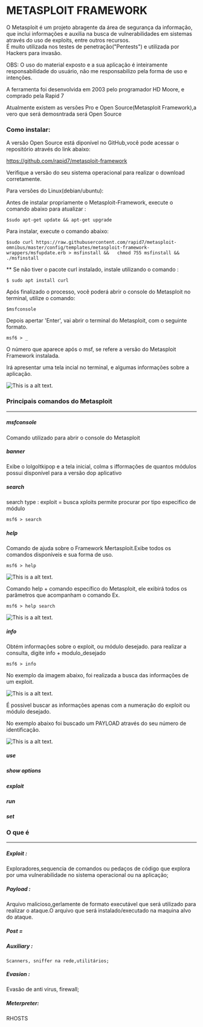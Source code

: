 # METASPLOIT FRAMEWORK


O Metasploit é um projeto abragente da área de segurança da informação, que inclui informações e auxilia na busca de vulnerabilidades em sistemas através do uso de exploits, entre outros recursos. <br>
É muito utilizada nos testes de penetração("Pentests") e utilizada por Hackers para invasão.

OBS: O uso do material exposto e a sua aplicação é inteiramente responsabilidade do usuário,
não me responsabilizo pela forma de uso e intenções.



A ferramenta foi desenvolvida em 2003 pelo programador HD Moore, e comprado pela Rapid 7

Atualmente existem as versões Pro e Open Source(Metasploit Framework),a vero que será demosntrada será Open Source


### Como instalar:


A versão Open Source está diponível no GitHub,você pode acessar o repositório através do link abaixo:
 

https://github.com/rapid7/metasploit-framework



Verifique a versão do seu sistema operacional para realizar o download corretamente. 

Para versões do Linux(debian/ubuntu):

Antes de instalar propriamente o Metasploit-Framework,  execute o comando abaixo para atualizar :

	$sudo apt-get update && apt-get upgrade

Para instalar, execute o comando abaixo: 

	$sudo curl https://raw.githubusercontent.com/rapid7/metasploit-omnibus/master/config/templates/metasploit-framework-wrappers/msfupdate.erb > msfinstall &&   chmod 755 msfinstall &&   ./msfinstall


** Se não tiver o pacote curl instalado, instale utilizando o comando :


	$ sudo apt install curl
	



Após finalizado o processo, você poderá abrir o console do Metasploit no terminal, utilize o comando:

	$msfconsole


Depois apertar 'Enter', vai abrir o terminal do Metasploit, com o seguinte formato.

	
	msf6 > _ 


O número que aparece após o msf, se refere a versão do Metasploit Framework instalada.

Irá apresentar uma tela incial no terminal, e algumas informações sobre a aplicação.

![This is a alt text.](/images/splash_screen.png "Metasploit initial screen.")



### Principais comandos do Metasploit

-------------------------------------------------------------------------------------------------
##### msfconsole

Comando utilizado para abrir o console do Metasploit

##### banner

Exibe o lolgoltkipop e a tela inicial, colma s ifformações de quantos módulos possui disponível para a versão dop aplicativo


##### search

search type : exploit =   busca xploits
permite procurar por tipo especifico de módulo


	msf6 > search 

##### help

Comando de ajuda sobre o Framework Mertasploit.Exibe todos os comandos disponíveis e sua forma de uso.


	msf6 > help

![This is a alt text.](/images/help_screen.png "Execução do comando help.")

Comando help + comando específico do Metasploit, ele exibirá todos os parâmetros que acompanham o comando
Ex.
				
	msf6 > help search
	
![This is a alt text.](/images/help_search_screen.png "Execução do comando help+ comando.")


##### info

Obtém informações sobre o exploit, ou módulo desejado.
para realizar a consulta, digite info + modulo_desejado


	msf6 > info 	

No exemplo da imagem abaixo, foi realizada a busca das informações de um exploit.

![This is a alt text.](/images/info_screen.png "Comando info")

É possivel buscar as informações apenas com a numeração do exploit ou módulo desejado.
 
 No exemplo abaixo foi buscado um PAYLOAD através do seu número de identificação.
 
 ![This is a alt text.](/images/info_screen_2.png "Execução do comando info.")
 

##### use




##### show options



##### exploit



##### run




##### set




### O que é
-------------------------------------------------------------------------------------------------


##### Exploit :

 Exploradores,sequencia de comandos ou pedaços de código que explora por uma vulnerabilidade no sistema operacional ou na aplicação;

##### Payload :

  Arquivo malicioso,gerlamente de formato executável que será utilizado para realizar o ataque.O arquivo que será instalado/executado na maquina
  alvo do ataque.

##### Post  = 



##### Auxiliary :

	Scanners, sniffer na rede,utilitários;

##### Evasion :

Evasão de anti virus, firewall;

##### Meterpreter:

RHOSTS
